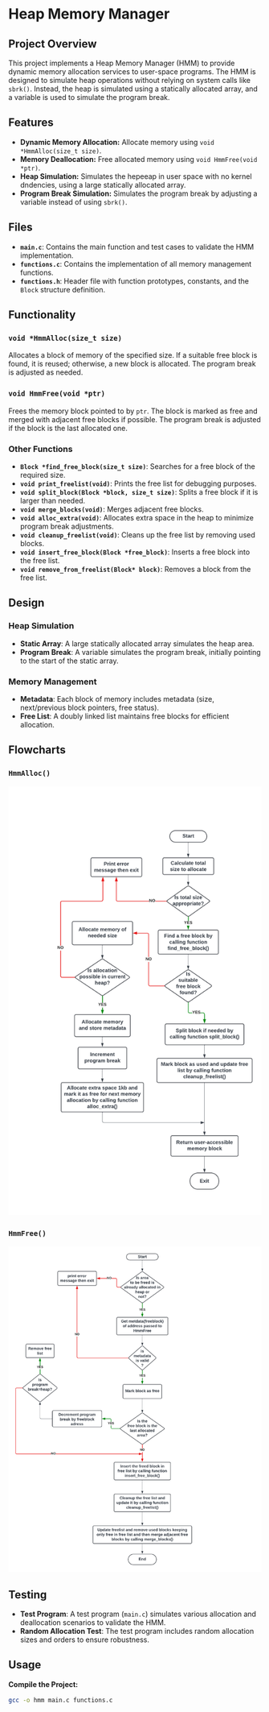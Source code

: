 
# Heap Memory Manager

## Project Overview

This project implements a Heap Memory Manager (HMM) to provide dynamic memory allocation services to user-space programs. The HMM is designed to simulate heap operations without relying on system calls like `sbrk()`. Instead, the heap is simulated using a statically allocated array, and a variable is used to simulate the program break.

## Features

- **Dynamic Memory Allocation:** Allocate memory using `void *HmmAlloc(size_t size)`.
- **Memory Deallocation:** Free allocated memory using `void HmmFree(void *ptr)`.
- **Heap Simulation:** Simulates the hepeeap in user space with no kernel dndencies, using a large statically allocated array.
- **Program Break Simulation:** Simulates the program break by adjusting a variable instead of using `sbrk()`.

## Files

- **`main.c`**: Contains the main function and test cases to validate the HMM implementation.
- **`functions.c`**: Contains the implementation of all memory management functions.
- **`functions.h`**: Header file with function prototypes, constants, and the `Block` structure definition.

## Functionality

### `void *HmmAlloc(size_t size)`

Allocates a block of memory of the specified size. If a suitable free block is found, it is reused; otherwise, a new block is allocated. The program break is adjusted as needed.

### `void HmmFree(void *ptr)`

Frees the memory block pointed to by `ptr`. The block is marked as free and merged with adjacent free blocks if possible. The program break is adjusted if the block is the last allocated one.

### Other Functions

- **`Block *find_free_block(size_t size)`**: Searches for a free block of the required size.
- **`void print_freelist(void)`**: Prints the free list for debugging purposes.
- **`void split_block(Block *block, size_t size)`**: Splits a free block if it is larger than needed.
- **`void merge_blocks(void)`**: Merges adjacent free blocks.
- **`void alloc_extra(void)`**: Allocates extra space in the heap to minimize program break adjustments.
- **`void cleanup_freelist(void)`**: Cleans up the free list by removing used blocks.
- **`void insert_free_block(Block *free_block)`**: Inserts a free block into the free list.
- **`void remove_from_freelist(Block* block)`**: Removes a block from the free list.

## Design

### Heap Simulation

- **Static Array**: A large statically allocated array simulates the heap area.
- **Program Break**: A variable simulates the program break, initially pointing to the start of the static array.

### Memory Management

- **Metadata**: Each block of memory includes metadata (size, next/previous block pointers, free status).
- **Free List**: A doubly linked list maintains free blocks for efficient allocation.

## Flowcharts

### `HmmAlloc()`
![Flowchart for HmmAlloc](https://github.com/NadaHamed9/STM-Linux-Tasks/blob/main/HMM%20Phase1/HmmAlloc.png)

### `HmmFree()`
![Flowchart for HmmFree](https://github.com/NadaHamed9/STM-Linux-Tasks/blob/main/HMM%20Phase1/HmmFree.png)

## Testing

- **Test Program**: A test program (`main.c`) simulates various allocation and deallocation scenarios to validate the HMM.
- **Random Allocation Test**: The test program includes random allocation sizes and orders to ensure robustness.

## Usage
 **Compile the Project:**
   ```bash
 gcc -o hmm main.c functions.c
